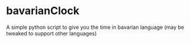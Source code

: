 # bavarianClock
A simple python script to give you the time in bavarian language (may be tweaked to support other languages)
